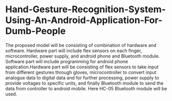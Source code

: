 # Hand-Gesture-Recognition-System-Using-An-Android-Application-For-Dumb-People

The proposed model will be consisting of combination of hardware and software. 		Hardware part will include flex sensors on each finger, microcontroller, power 		supply, and android phone and Bluetooth module. Software part will include 	programming for android phone application.Hardware part will be consisting of 	flex sensors to take input from different gestures through gloves, microcontroller 	to convert input analogue data to digital data and for further processing, power 	supply to provide voltages to specific units, and finally Bluetooth module to send 	the data from controller to android mobile. Here HC-05 Bluetooth module will be used. 
